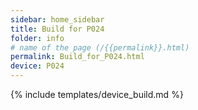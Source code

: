 ```yaml
---
sidebar: home_sidebar
title: Build for P024
folder: info
# name of the page (/{{permalink}}.html)
permalink: Build_for_P024.html
device: P024
---
```

{% include templates/device_build.md %}
